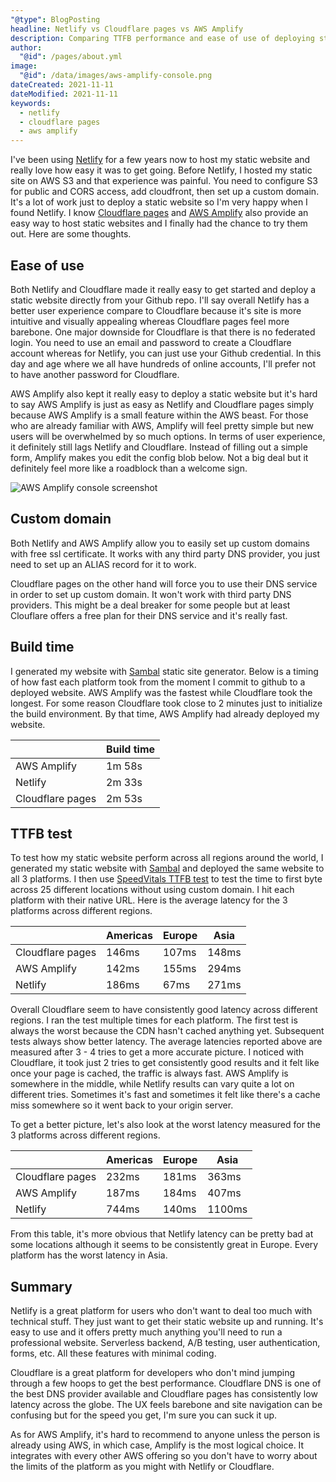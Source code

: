 ```yaml
---
"@type": BlogPosting
headline: Netlify vs Cloudflare pages vs AWS Amplify
description: Comparing TTFB performance and ease of use of deploying static website between Netlify, Cloudflare pages and AWS Amplify
author:
  "@id": /pages/about.yml
image:
  "@id": /data/images/aws-amplify-console.png
dateCreated: 2021-11-11
dateModified: 2021-11-11
keywords: 
  - netlify
  - cloudflare pages
  - aws amplify
---
```




I've been using [Netlify](https://www.netlify.com/) for a few years now to host my static website and really love how easy it was to get going.  Before Netlify, I hosted my static site on AWS S3 and that experience was painful.  You need to configure S3 for public and CORS access, add cloudfront, then set up a custom domain.  It's a lot of work just to deploy a static website so I'm very happy when I found Netlify.  I know [Cloudflare pages](https://pages.cloudflare.com/) and [AWS Amplify](https://aws.amazon.com/amplify/) also provide an easy way to host static websites and I finally had the chance to try them out.  Here are some thoughts.

## Ease of use

Both Netlify and Cloudflare made it really easy to get started and deploy a static website directly from your Github repo.  I'll say overall Netlify has a better user experience compare to Cloudflare because it's site is more intuitive and visually appealing whereas Cloudflare pages feel more barebone.  One major downside for Cloudflare is that there is no federated login.  You need to use an email and password to create a Cloudflare account whereas for Netlify, you can just use your Github credential.  In this day and age where we all have hundreds of online accounts, I'll prefer not to have another password for Cloudflare.

AWS Amplify also kept it really easy to deploy a static website but it's hard to say AWS Amplify is just as easy as Netlify and Cloudflare pages simply because AWS Amplify is a small feature within the AWS beast.  For those who are already familiar with AWS, Amplify will feel pretty simple but new users will be overwhelmed by so much options.  In terms of user experience, it definitely still lags Netlify and Cloudflare.  Instead of filling out a simple form, Amplify makes you edit the config blob below.  Not a big deal but it definitely feel more like a roadblock than a welcome sign.  

![AWS Amplify console screenshot](/data/images/aws-amplify-console.webp)

## Custom domain

Both Netlify and AWS Amplify allow you to easily set up custom domains with free ssl certificate.  It works with any third party DNS provider, you just need to set up an ALIAS record for it to work.

Cloudflare pages on the other hand will force you to use their DNS service in order to set up custom domain.  It won't work with third party DNS providers.  This might be a deal breaker for some people but at least Clouflare offers a free plan for their DNS service and it's really fast.

## Build time

I generated my website with [Sambal](https://sambal.dev) static site generator.  Below is a timing of how fast each platform took from the moment I commit to github to a deployed website.  AWS Amplify was the fastest while Cloudflare took the longest.  For some reason Cloudflare took close to 2 minutes just to initialize the build environment.  By that time, AWS Amplify had already deployed my website.

|                  | Build time |
|------------------|------------|
| AWS Amplify      | 1m 58s     |
| Netlify          | 2m 33s     |
| Cloudflare pages | 2m 53s     |

## TTFB test

To test how my static website perform across all regions around the world, I generated my static website with [Sambal](https://sambal.dev) and deployed the same website to all 3 platforms.  I then use [SpeedVitals TTFB test](https://speedvitals.com/ttfb-test) to test the time to first byte across 25 different locations without using custom domain.  I hit each platform with their native URL.  Here is the average latency for the 3 platforms across different regions.

|                  | Americas | Europe | Asia  |
|------------------|----------|--------|-------|
| Cloudflare pages | 146ms    | 107ms  | 148ms |
| AWS Amplify      | 142ms    | 155ms  | 294ms |
| Netlify          | 186ms    | 67ms   | 271ms |

Overall Cloudflare seem to have consistently good latency across different regions.  I ran the test multiple times for each platform.  The first test is always the worst because the CDN hasn't cached anything yet.  Subsequent tests always show better latency.  The average latencies reported above are measured after 3 - 4 tries to get a more accurate picture.  I noticed with Cloudflare, it took just 2 tries to get consistently good results and it felt like once your page is cached, the traffic is always fast.  AWS Amplify is somewhere in the middle, while Netlify results can vary quite a lot on different tries.  Sometimes it's fast and sometimes it felt like there's a cache miss somewhere so it went back to your origin server.

To get a better picture, let's also look at the worst latency measured for the 3 platforms across different regions.

|                  | Americas | Europe | Asia   |
|------------------|----------|--------|--------|
| Cloudflare pages | 232ms    | 181ms  | 363ms  |
| AWS Amplify      | 187ms    | 184ms  | 407ms  |
| Netlify          | 744ms    | 140ms  | 1100ms |

From this table, it's more obvious that Netlify latency can be pretty bad at some locations although it seems to be consistently great in Europe.  Every platform has the worst latency in Asia.

## Summary

Netlify is a great platform for users who don't want to deal too much with technical stuff.  They just want to get their static website up and running.  It's easy to use and it offers pretty much anything you'll need to run a professional website.  Serverless backend, A/B testing, user authentication, forms, etc.  All these features with minimal coding.

Cloudflare is a great platform for developers who don't mind jumping through a few hoops to get the best performance.  Cloudflare DNS is one of the best DNS provider available and Cloudflare pages has consistently low latency across the globe.  The UX feels barebone and site navigation can be confusing but for the speed you get, I'm sure you can suck it up.

As for AWS Amplify, it's hard to recommend to anyone unless the person is already using AWS, in which case, Amplify is the most logical choice.  It integrates with every other AWS offering so you don't have to worry about the limits of the platform as you might with Netlify or Cloudflare.
